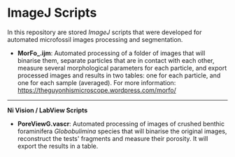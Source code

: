 # ImageJ Scripts
In this repository are stored *ImageJ* scripts that were developed for automated microfossil images processing and segmentation.

* **MorFo_.ijm**: Automated processing of a folder of images that will binarise them, separate particles that are in contact with each other, measure several morphological parameters for each particle, and export processed images and results in two tables: one for each particle, and one for each sample (averaged). For more information: https://theguyonhismicroscope.wordpress.com/morfo/

***

**Ni Vision / LabView Scripts**

* **PoreViewG.vascr**: Automated processing of images of crushed benthic foraminifera *Globobulimina* species that will binarise the original images, reconstruct the tests' fragments and measure their porosity. It will export the results in a table.

